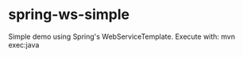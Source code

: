 spring-ws-simple
================

Simple demo using Spring's WebServiceTemplate.
Execute with: mvn exec:java
